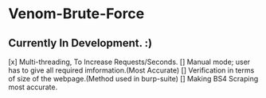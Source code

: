 # Venom-Brute-Force
 
## Currently In Development. :)
[x] Multi-threading, To Increase Requests/Seconds.
[] Manual mode; user has to give all required imformation.(Most Accurate)
[] Verification in terms of size of the webpage.(Method used in burp-suite)
[] Making BS4 Scraping most accurate.
 
